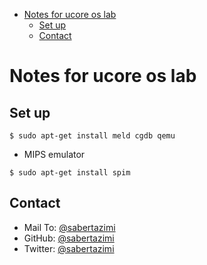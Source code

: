 
* [Notes for ucore os lab](#notes-for-ucore-os-lab)
	* [Set up](#set-up)
	* [Contact](#contact)

# Notes for ucore os lab

## Set up

```shell
$ sudo apt-get install meld cgdb qemu
```

-   MIPS emulator

```shell
$ sudo apt-get install spim
```

## Contact

-   Mail To: [@sabertazimi](sabertazimi@gmail.com)
-   GitHub: [@sabertazimi](https://github.com/sabertazimi)
-   Twitter: [@sabertazimi](https://twitter.com/sabertazimi)
